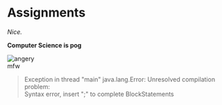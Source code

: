 # Assignments
  
*Nice.*
  
  
**Computer Science is pog**
  
  
  
![angery](https://tenor.com/view/schlatt-angy-gif-18325529)    
mfw
> Exception in thread "main" java.lang.Error: Unresolved compilation problem:  
> Syntax error, insert ";" to complete BlockStatements
